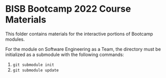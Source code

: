 # BISB Bootcamp 2022 Course Materials

This folder contains materials for the interactive portions of Bootcamp modules.

For the module on Software Engineering as a Team, the directory must be initialized as a submodule with the following commands:
1. `git submodule init`
2. `git submodule update`